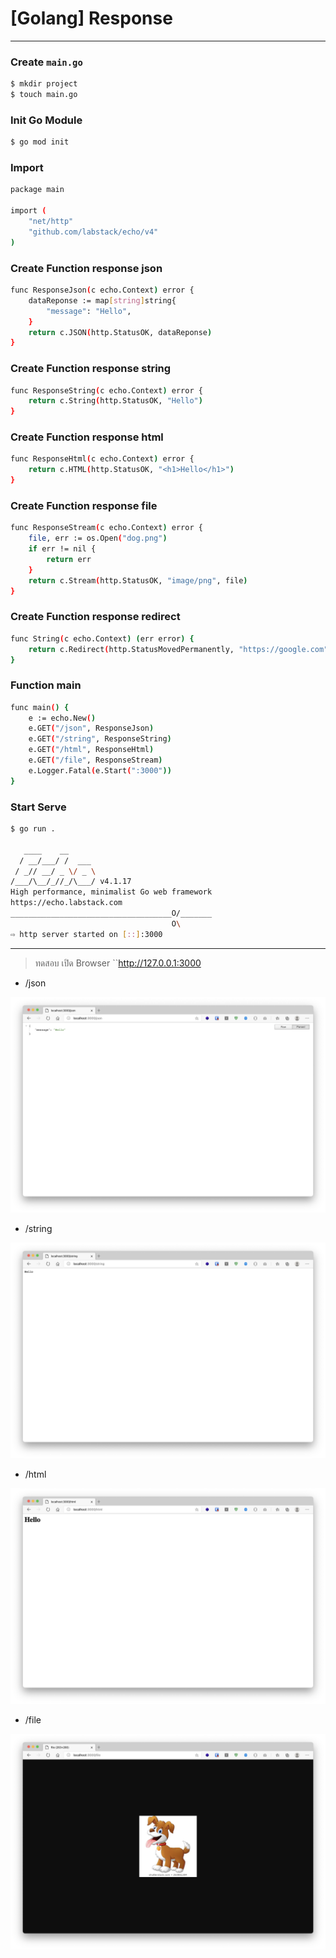 # [Golang] Response

---

### Create ``main.go``
```sh
$ mkdir project
$ touch main.go
```

### Init Go Module

```sh
$ go mod init
```

### Import

```sh
package main

import (
	"net/http"
	"github.com/labstack/echo/v4"
)
```

### Create Function response json

```sh
func ResponseJson(c echo.Context) error {
	dataReponse := map[string]string{
		"message": "Hello",
	}
	return c.JSON(http.StatusOK, dataReponse)
}
```

### Create Function response string

```sh
func ResponseString(c echo.Context) error {
	return c.String(http.StatusOK, "Hello")
}
```

### Create Function response html

```sh
func ResponseHtml(c echo.Context) error {
	return c.HTML(http.StatusOK, "<h1>Hello</h1>")
}
```
### Create Function response file

```sh
func ResponseStream(c echo.Context) error {
	file, err := os.Open("dog.png")
	if err != nil {
		return err
	}
	return c.Stream(http.StatusOK, "image/png", file)
}
```

### Create Function response redirect

```sh
func String(c echo.Context) (err error) {
	return c.Redirect(http.StatusMovedPermanently, "https://google.com")
}
```

### Function main

```sh
func main() {
	e := echo.New()
	e.GET("/json", ResponseJson)
	e.GET("/string", ResponseString)
	e.GET("/html", ResponseHtml)
	e.GET("/file", ResponseStream)
	e.Logger.Fatal(e.Start(":3000"))
}
```

### Start Serve

```sh
$ go run .

   ____    __
  / __/___/ /  ___
 / _// __/ _ \/ _ \
/___/\__/_//_/\___/ v4.1.17
High performance, minimalist Go web framework
https://echo.labstack.com
____________________________________O/_______
                                    O\
⇨ http server started on [::]:3000
```

---
> ทดสอบ เปิด Browser ``http://127.0.0.1:3000

- /json

![](./image/1.png)

- /string

![](./image/2.png)

- /html

![](./image/3.png)

- /file

![](./image/4.png)